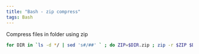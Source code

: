 ```yaml
---
title: "Bash - zip compress"
tags: Bash
---
```



Compress files in folder using zip

```bash
for DIR in `ls -d */ | sed 's#/##' ` ; do ZIP=$DIR.zip ; zip -r $ZIP $DIR/ ; done
```
